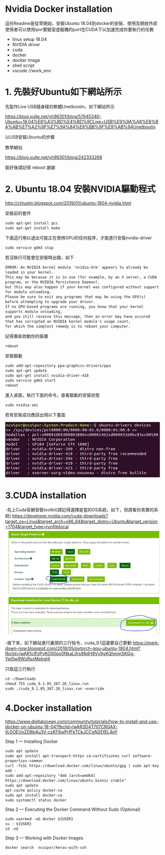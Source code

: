 Nvidia Docker installation 
=======
這份Readme是從零開始，安裝Ubuntu 18.04到docker的安裝、使用及開放外部使用者可以使用ipvr實驗室虛擬機的port在CUDA下以加速完成你要執行的任務
- linux setup 18.04
- NVIDIA driver
- cuda
- docker
- docker image
- shell script
- vscode  //work_env

# 1.	先裝好Ubuntu如下網站所示
先製作Live USB隨身碟的軟體Unetbootin，如下網站所示

https://blog.xuite.net/yh96301/blog/57645340-Ubuntu+18.04%E8%A3%BD%E4%BD%9CLive+USB%E9%9A%A8%E8%BA%AB%E7%A2%9F%E7%9A%84%E8%BB%9F%E9%AB%94Unetbootin

以USB安裝Ubuntu的步驟

教學網站

https://blog.xuite.net/yh96301/blog/242333268

裝好後請記得 reboot 謝謝

# 2. Ubuntu 18.04 安裝NVIDIA驅動程式

http://chiustin.blogspot.com/2019/01/ubuntu-1804-nvidia.html

安裝前的套件

```shell
sudo apt-get install gcc
sudo apt-get install make
```
下面這行用以退出可能正在使用GPU的任何程序，才能進行安裝nvidia-driver

```shell
sudo service gdm3 stop
```

若沒執行可能會在安裝時出錯，如下

```shell
ERROR: An NVIDIA kernel module 'nvidia-drm' appears to already be loaded in your kernel.
This may be because it is in use (for example, by an X server, a CUDA program, or the NVIDIA Persistence Daemon), 
but this may also happen if your kernel was configured without support for module unloading.
Please be sure to exit any programs that may be using the GPU(s) before attempting to upgrade your driver.
If no GPU-based programs are running, you know that your kernel supports module unloading, 
and you still receive this message, then an error may have occured that has corrupted an NVIDIA kernel module's usage count, 
for which the simplest remedy is to reboot your computer.
```
記得重新啟動你的裝置
```shell
reboot
```
安裝驅動

```shell
sudo add-apt-repository ppa:graphics-drivers/ppa 
sudo apt-get update
sudo apt-get install nvidia-driver-418
sudo service gdm3 start
reboot
```
進入桌面，執行下面的命令，查看驅動的安裝狀態
```shell
sudo nvidia-smi
```

若有安裝成功應該出現以下畫面

![image](https://github.com/ncuipvr/RoadToHell/blob/master/im/ubuntu%20driver-device.png)

# 3.CUDA installation

-先上Cuda官網安裝toolkit(請記得選擇是當的OS系統，如下，但請看你真實的系統)
https://developer.nvidia.com/cuda-downloads?target_os=Linux&target_arch=x86_64&target_distro=Ubuntu&target_version=1704&target_type=runfilelocal
![image](https://github.com/ncuipvr/RoadToHell/blob/master/im/CUDA.jpg)

-接下來，如下網站進行裏頭的三行指令，cuda_9.1這邊要自己更動
https://mark-down-now.blogspot.com/2018/05/pytorch-gpu-ubuntu-1804.html?fbclid=IwAR1clPJPvKOX0po0NkaL0rs96dH9Vv9gKQhmmSKGg-YpI0w9WzRsxMebgl4

只取這三行執行
```shell
cd ~/Downloads
chmod 755 cuda_9.1.85_387.26_linux.run
sudo ./cuda_9.1.85_387.26_linux.run –override
```
# 4.Docker installation
https://www.digitalocean.com/community/tutorials/how-to-install-and-use-docker-on-ubuntu-18-04?fbclid=IwAR3D4T707CRGAX-iIL0OEUoZD8b4u3V-czKF8wPrfFkTCkJCCgN2EfEL4pY


Step 1 — Installing Docker
```shell
sudo apt update
sudo apt install apt-transport-https ca-certificates curl software-properties-common
curl -fsSL https://download.docker.com/linux/ubuntu/gpg | sudo apt-key add -
sudo add-apt-repository "deb [arch=amd64] https://download.docker.com/linux/ubuntu bionic stable"
sudo apt update
apt-cache policy docker-ce
sudo apt install docker-ce
sudo systemctl status docker
```
Step 2 — Executing the Docker Command Without Sudo (Optional)
```shell
sudo usermod -aG docker ${USER}
su - ${USER}
id -nG
```
Step 3 — Working with Docker Images
```shell
docker search  ncuipvr/keras-with-ssh
```

